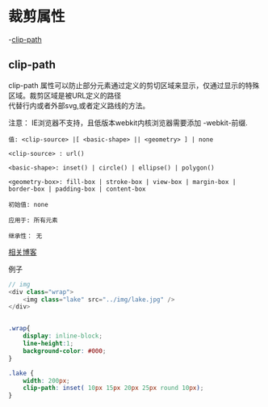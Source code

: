# 裁剪属性

-[clip-path](#clip-path)  

## clip-path 

clip-path 属性可以防止部分元素通过定义的剪切区域来显示，仅通过显示的特殊区域。裁剪区域是被URL定义的路径  
代替行内或者外部svg,或者定义路线的方法。

注意： IE浏览器不支持，且低版本webkit内核浏览器需要添加 -webkit-前缀.

```
值: <clip-source> |[ <basic-shape> || <geometry> ] | none

<clip-source> : url()

<basic-shape>: inset() | circle() | ellipse() | polygon()

<geometry-box>: fill-box | stroke-box | view-box | margin-box | border-box | padding-box | content-box

初始值: none

应用于: 所有元素

继承性： 无

```
[相关博客](https://www.cnblogs.com/xiaohuochai/p/7509225.html)


例子

```js
// img
<div class="wrap">
    <img class="lake" src="../img/lake.jpg" />
</div>
```

```css

.wrap{
    display: inline-block;
    line-height:1;
    background-color: #000;
}

.lake {
    width: 200px;
    clip-path: inset( 10px 15px 20px 25px round 10px);
}

```